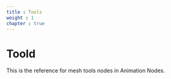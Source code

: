 ```yaml
---
title : Tools
weight : 1
chapter : true
---
```


# Toold

This is the reference for mesh tools nodes in Animation Nodes.
